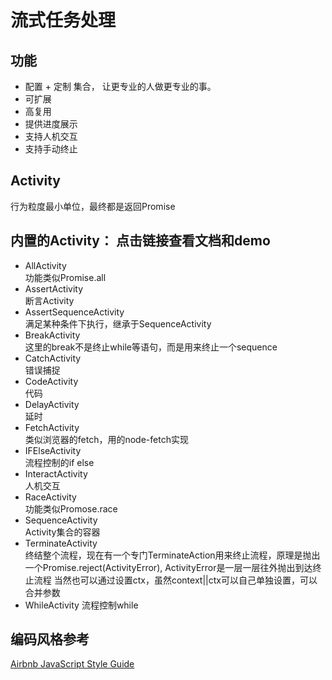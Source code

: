 # 流式任务处理
## 功能
* 配置 + 定制 集合， 让更专业的人做更专业的事。
* 可扩展
* 高复用
* 提供进度展示
* 支持人机交互
* 支持手动终止

## Activity
行为粒度最小单位，最终都是返回Promise

## 内置的Activity： 点击链接查看文档和demo  
* AllActivity   
功能类似Promise.all
* AssertActivity   
断言Activity
* AssertSequenceActivity   
满足某种条件下执行，继承于SequenceActivity
* BreakActivity   
这里的break不是终止while等语句，而是用来终止一个sequence
* CatchActivity   
错误捕捉
* CodeActivity    
代码
* DelayActivity   
延时
* FetchActivity   
类似浏览器的fetch，用的node-fetch实现
* IFElseActivity   
流程控制的if else
* InteractActivity   
人机交互
* RaceActivity  
功能类似Promose.race
* SequenceActivity   
Activity集合的容器
* TerminateActivity   
终结整个流程，现在有一个专门TerminateAction用来终止流程，原理是抛出一个Promise.reject(ActivityError), ActivityError是一层一层往外抛出到达终止流程
    当然也可以通过设置ctx，虽然context||ctx可以自己单独设置，可以合并参数
* WhileActivity
流程控制while

    

## 编码风格参考
[Airbnb JavaScript Style Guide](https://github.com/airbnb/javascript)



